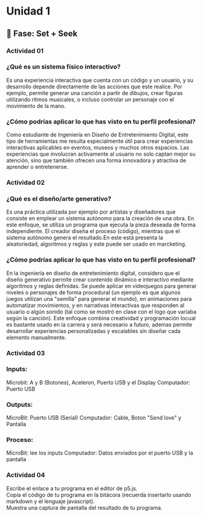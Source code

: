 # Unidad 1

## 🔎 Fase: Set + Seek

### Actividad 01  
### ¿Qué es un sistema físico interactivo? 

Es una experiencia interactiva que cuenta con un código y un usuario, y su desarrollo depende directamente de las acciones que este realice. Por ejemplo, permite generar una canción a partir de dibujos, crear figuras utilizando ritmos musicales, o incluso controlar un personaje con el movimiento de la mano.  

### ¿Cómo podrías aplicar lo que has visto en tu perfil profesional?  

Como estudiante de Ingeniería en Diseño de Entretenimiento Digital, este tipo de herramientas me resulta especialmente útil para crear experiencias interactivas aplicables en eventos, museos y muchos otros espacios. Las experiencias que involucran activamente al usuario no solo captan mejor su atención, sino que también ofrecen una forma innovadora y atractiva de aprender o entretenerse.  


### Actividad 02  

### ¿Qué es el diseño/arte generativo?  

Es una práctica utilizada por ejemplo por artistas y diseñadores que consiste en emplear un sistema autónomo para la creación de una obra. En este enfoque, se utiliza un programa que ejecuta la pieza deseada de forma independiente. El creador diseña el proceso (código), mientras que el sistema autónomo genera el resultado.En este está presenta la aleatoriedad, algoritmos y reglas y este puede ser usado en marcketing.  

### ¿Cómo podrías aplicar lo que has visto en tu perfil profesional?  

En la ingeniería en diseño de entretenimiento digital, considero que el diseño generativo permite crear contenido dinámico e interactivo mediante algoritmos y reglas definidas. Se puede aplicar en videojuegos para generar niveles o personajes de forma procedural (un ejemplo es que algunos juegos utilizan una "semilla" para generar el mundo), en animaciones para automatizar movimientos, y en narrativas interactivas que responden al usuario o algún sonido (tal como se mostró en clase con el logo que variaba según la canción). Este enfoque combina creatividad y programación locual es bastante usado en la carrera y será necesario a futuro, ademas permite desarrollar experiencias personalizadas y escalables sin diseñar cada elemento manualmente.


### Actividad 03  

### Inputs:  
Microbit: A y B (Botones), Aceleron, Puerto USB y el Display
Computador: Puerto USB

### Outputs:  
MicroBit: Puerto USB (Serial)
Computador: Cable, Boton "Send love" y Pantalla

### Proceso:    
MicroBit: lee los inputs
Computador: Datos enviados por el puerto USB y la pantalla


### Actividad 04  

Escribe el enlace a tu programa en el editor de p5.js.  
Copia el código de tu programa en la bitácora (recuerda insertarlo usando markdown y el lenguaje javascript).  
Muestra una captura de pantalla del resultado de tu programa.  
